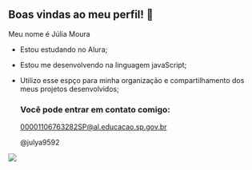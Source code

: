 ## Boas vindas ao meu perfil! 👋

Meu nome é Júlia Moura

- Estou estudando no Alura;
- Estou me desenvolvendo na linguagem javaScript;
- Utilizo esse espço para minha organização e compartilhamento dos meus projetos desenvolvidos;

  ### Você pode entrar em contato comigo:

  00001106763282SP@al.educacao.sp.gov.br
  
  @julya9592

![](https://media1.tenor.com/m/9Get-BFsdfAAAAAC/spongebob-spongebob-meme.gif)
  
